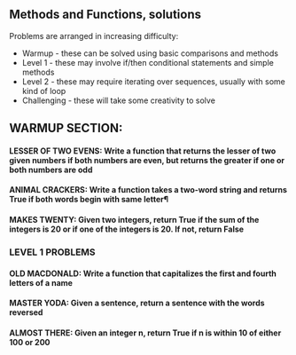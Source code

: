 ## Methods and Functions, solutions

Problems are arranged in increasing difficulty:

* Warmup - these can be solved using basic comparisons and methods
* Level 1 - these may involve if/then conditional statements and simple methods
* Level 2 - these may require iterating over sequences, usually with some kind of loop
* Challenging - these will take some creativity to solve

## WARMUP SECTION:
#### LESSER OF TWO EVENS: Write a function that returns the lesser of two given numbers if both numbers are even, but returns the greater if one or both numbers are odd

#### ANIMAL CRACKERS: Write a function takes a two-word string and returns True if both words begin with same letter¶

#### MAKES TWENTY: Given two integers, return True if the sum of the integers is 20 or if one of the integers is 20. If not, return False

### LEVEL 1 PROBLEMS

#### OLD MACDONALD: Write a function that capitalizes the first and fourth letters of a name

#### MASTER YODA: Given a sentence, return a sentence with the words reversed

#### ALMOST THERE: Given an integer n, return True if n is within 10 of either 100 or 200

